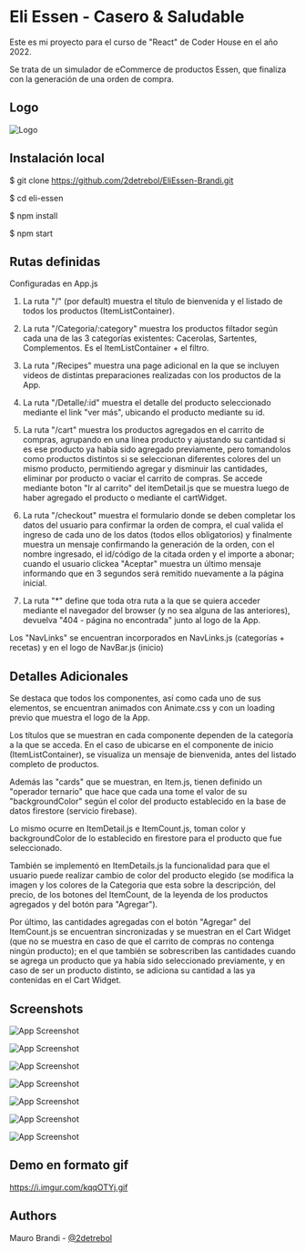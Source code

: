 
# Eli Essen - Casero & Saludable

Este es mi proyecto para el curso de "React" de Coder House en el año 2022.

Se trata de un simulador de eCommerce de productos Essen, que finaliza con la generación de una orden de compra.


## Logo
![Logo](https://i.imgur.com/BirJ9jh.png)


## Instalación local

$ git clone https://github.com/2detrebol/EliEssen-Brandi.git

$ cd eli-essen

$ npm install

$ npm start


## Rutas definidas

Configuradas en App.js

1. La ruta "/" (por default) muestra el título de bienvenida y el listado de todos los productos (ItemListContainer).

2. La ruta "/Categoria/:category" muestra los productos filtador según cada una de las 3 categorías existentes: Cacerolas, Sartentes, Complementos. Es el ItemListContainer + el filtro.

3. La ruta "/Recipes" muestra una page adicional en la que se incluyen videos de distintas preparaciones realizadas con los productos de la App.

4. La ruta "/Detalle/:id" muestra el detalle del producto seleccionado mediante el link "ver más", ubicando el producto mediante su id.

5. La ruta "/cart" muestra los productos agregados en el carrito de compras, agrupando en una línea producto y ajustando su cantidad si es ese producto ya había sido agregado previamente, pero tomandolos como productos distintos si se seleccionan diferentes colores del un mismo producto, permitiendo agregar y disminuir las cantidades, eliminar por producto o vaciar el carrito de compras. Se accede mediante boton "Ir al carrito" del itemDetail.js que se muestra luego de haber agregado el producto o mediante el cartWidget.

6. La ruta "/checkout" muestra el formulario donde se deben completar los datos del usuario para confirmar la orden de compra, el cual valida el ingreso de cada uno de los datos (todos ellos obligatorios) y finalmente muestra un mensaje confirmando la generación de la orden, con el nombre ingresado, el id/código de la citada orden y el importe a abonar; cuando el usuario clickea "Aceptar" muestra un último mensaje informando que en 3 segundos será remitido nuevamente a la página inicial.

7. La ruta "*" define que toda otra ruta a la que se quiera acceder mediante el navegador del browser (y no sea alguna de las anteriores), devuelva "404 - página no encontrada" junto al logo de la App.

Los "NavLinks" se encuentran incorporados en NavLinks.js (categorías + recetas) y en el logo de NavBar.js (inicio)



## Detalles Adicionales

Se destaca que todos los componentes, así como cada uno de sus elementos, se encuentran animados con Animate.css y con un loading previo que muestra el logo de la App.

Los títulos que se muestran en cada componente dependen de la categoría a la que se acceda. En el caso de ubicarse en el componente de inicio (ItemListContainer), se visualiza un mensaje de bienvenida, antes del listado completo de productos.

Además las "cards" que se muestran, en Item.js, tienen definido un "operador ternario" que hace que cada una tome el valor de su "backgroundColor" según el color del producto establecido en la base de datos firestore (servicio firebase).

Lo mismo ocurre en ItemDetail.js e ItemCount.js, toman color y backgroundColor de lo establecido en firestore para el producto que fue seleccionado.

También se implementó en ItemDetails.js la funcionalidad para que el usuario puede realizar cambio de color del producto elegido (se modifica la imagen y los colores de la Categoria que esta sobre la descripción, del precio, de los botones del ItemCount, de la leyenda de los productos agregados y del botón para "Agregar").

Por último, las cantidades agregadas con el botón "Agregar" del ItemCount.js se encuentran sincronizadas y se muestran en el Cart Widget (que no se muestra en caso de que el carrito de compras no contenga ningún producto); en el que también se sobrescriben las cantidades cuando se agrega un producto que ya había sido seleccionado previamente, y en caso de ser un producto distinto, se adiciona su cantidad a las ya contenidas en el Cart Widget.


## Screenshots

![App Screenshot](https://i.imgur.com/ESHW5kH.jpg)

![App Screenshot](https://i.imgur.com/NypyogX.jpg)

![App Screenshot](https://i.imgur.com/8pRHP1z.jpg)

![App Screenshot](https://i.imgur.com/iIcaXmS.jpg)

![App Screenshot](https://i.imgur.com/3drR59i.jpg)

![App Screenshot](https://i.imgur.com/w43I1O9.jpg)

![App Screenshot](https://i.imgur.com/vJTSJ0Q.jpg)




## Demo en formato gif

https://i.imgur.com/kqqOTYj.gif


## Authors

Mauro Brandi - [@2detrebol](https://www.github.com/2detrebol)

